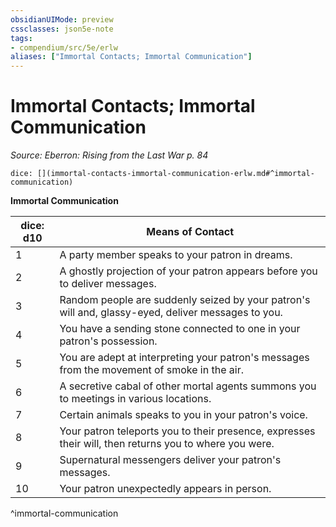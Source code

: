 ```yaml
---
obsidianUIMode: preview
cssclasses: json5e-note
tags:
- compendium/src/5e/erlw
aliases: ["Immortal Contacts; Immortal Communication"]
---
```

# Immortal Contacts; Immortal Communication
*Source: Eberron: Rising from the Last War p. 84* 

`dice: [](immortal-contacts-immortal-communication-erlw.md#^immortal-communication)`

**Immortal Communication**

| dice: d10 | Means of Contact |
|-----------|------------------|
| 1 | A party member speaks to your patron in dreams. |
| 2 | A ghostly projection of your patron appears before you to deliver messages. |
| 3 | Random people are suddenly seized by your patron's will and, glassy-eyed, deliver messages to you. |
| 4 | You have a sending stone connected to one in your patron's possession. |
| 5 | You are adept at interpreting your patron's messages from the movement of smoke in the air. |
| 6 | A secretive cabal of other mortal agents summons you to meetings in various locations. |
| 7 | Certain animals speaks to you in your patron's voice. |
| 8 | Your patron teleports you to their presence, expresses their will, then returns you to where you were. |
| 9 | Supernatural messengers deliver your patron's messages. |
| 10 | Your patron unexpectedly appears in person. |
^immortal-communication
